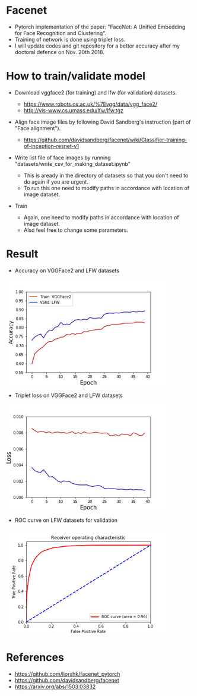 # Facenet
- Pytorch implementation of the paper: "FaceNet: A Unified Embedding for Face Recognition and Clustering".
- Training of network is done using triplet loss.
- I will update codes and git repository for a better accuracy after my doctoral defence on Nov. 20th 2018. 


# How to train/validate model
- Download vggface2 (for training) and lfw (for validation) datasets.
  - https://www.robots.ox.ac.uk/%7Evgg/data/vgg_face2/
  - http://vis-www.cs.umass.edu/lfw/lfw.tgz

- Align face image files by following David Sandberg's instruction (part of "Face alignment").
  - https://github.com/davidsandberg/facenet/wiki/Classifier-training-of-inception-resnet-v1

- Write list file of face images by running "datasets/write_csv_for_making_dataset.ipynb" 
  - This is aready in the directory of datasets so that you don't need to do again if you are urgent.
  - To run this one need to modify paths in accordance with location of image dataset.
  
- Train
  - Again, one need to modify paths in accordance with location of image dataset.
  - Also feel free to change some parameters.
  
  
# Result

- Accuracy on VGGFace2 and LFW datasets

![accuracy](./log/tmp/accuracy.jpg)

- Triplet loss on VGGFace2 and LFW datasets

![loss](./log/tmp/loss.jpg)

- ROC curve on LFW datasets for validation

![roc curve](./log/tmp/roc_valid_epoch_39.png)


# References
- https://github.com/liorshk/facenet_pytorch 
- https://github.com/davidsandberg/facenet
- https://arxiv.org/abs/1503.03832
